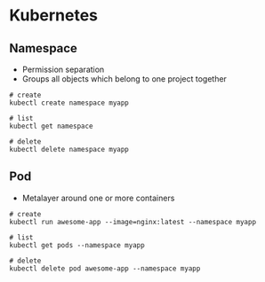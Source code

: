 # Kubernetes

## Namespace

* Permission separation
* Groups all objects which belong to one project together

```shell
# create
kubectl create namespace myapp

# list
kubectl get namespace

# delete
kubectl delete namespace myapp
```

## Pod

* Metalayer around one or more containers

```shell
# create
kubectl run awesome-app --image=nginx:latest --namespace myapp

# list
kubectl get pods --namespace myapp

# delete
kubectl delete pod awesome-app --namespace myapp
```
